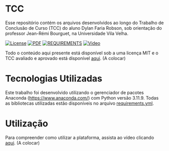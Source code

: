 # TCC
Esse repositório contém os arquivos desenvolvidos ao longo do Trabalho de Conclusão de Curso (TCC) do aluno Dylan Faria Robson, sob orientação do professor Jean-Rémi Bourguet, na Universidade Vila Velha.

[![License](https://img.shields.io/badge/Licença-MIT-blue.svg)](/LICENSE) [![PDF](https://img.shields.io/badge/PDF-TCC-green)](/TCC-Dylan-Final.pdf) [![REQUIREMENTS](https://img.shields.io/badge/YML-Requirements-cyan)](/Main/requirements.yml) [![Video](https://img.shields.io/badge/V%C3%ADdeo-Plataforma-red)](https://www.youtube.com/)

Todo o conteúdo aqui presente está disponível sob a uma licença MIT e o TCC avaliado e aprovado está disponível [aqui](/TCC-Dylan-Final.pdf). (A colocar)

# Tecnologias Utilizadas

Este trabalho foi desenvolvido utilizando o gerenciador de pacotes Anaconda (https://www.anaconda.com/) com Python versão 3.11.9. 
Todas as bibliotecas utilizadas estão disponíveis no arquivo [requirements.yml](/Main/requirements.yml).

# Utilização

Para compreender como utilizar a plataforma, assista ao vídeo clicando [aqui](https://www.youtube.com/). (A colocar)